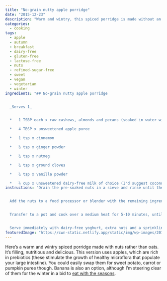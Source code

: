 ```yaml
---
title: "No-grain nutty apple porridge"
date: "2015-12-23"
description: "Warm and wintry, this spiced porridge is made without an oat in sight."
categories: 
  - cooking
tags: 
  - apple
  - autumn
  - breakfast
  - dairy-free
  - gluten-free
  - lactose-free
  - nuts
  - refined-sugar-free
  - sweet
  - vegan
  - vegetarian
  - winter
ingredients: "## No-grain nutty apple porridge


  _Serves 1_


  *   1 TSBP each x raw cashews, almonds and pecans (soaked in water with a pinch of salt overnight)

  *   4 TBSP x unsweetened apple puree

  *   1 tsp x cinnamon

  *   ½ tsp x ginger powder

  *   ¼ tsp x nutmeg

  *   ¼ tsp x ground cloves

  *   ¼ tsp x vanilla powder

  *   ½ cup x unsweetened dairy-free milk of choice (I'd suggest coconut if you're going all out on the grain-free thing)"
instructions: "Drain the pre-soaked nuts in a sieve and rinse until the water runs clear.


  Add the nuts to a food processor or blender with the remaining ingredients. Blend until smooth.


  Transfer to a pot and cook over a medium heat for 5-10 minutes, until the mixture thickens to your liking.


  Serve immediately with dairy-free yoghurt, extra nuts and a sprinkling of cinnamon if desired."
featuredImage: "https://cwn-static.netlify.app/static/img/wp-images/2015-12-23-14.45.52-2-e1508666451222.jpg"
---
```


Here’s a warm and wintry spiced porridge made with nuts rather than oats. It’s filling, nutritious and delicious. This version uses apples, which are rich in prebiotics (these stimulate the growth of healthy microflora that populate your large intestine). You could easily swap them for sweet potato, carrot or pumpkin puree though. Banana is also an option, although I’m steering clear of them for the winter in a bid to [eat with the seasons](http://cookingwithnothing.com/post/133342667601/the-real-reason-im-eating-with-the-seasons).
